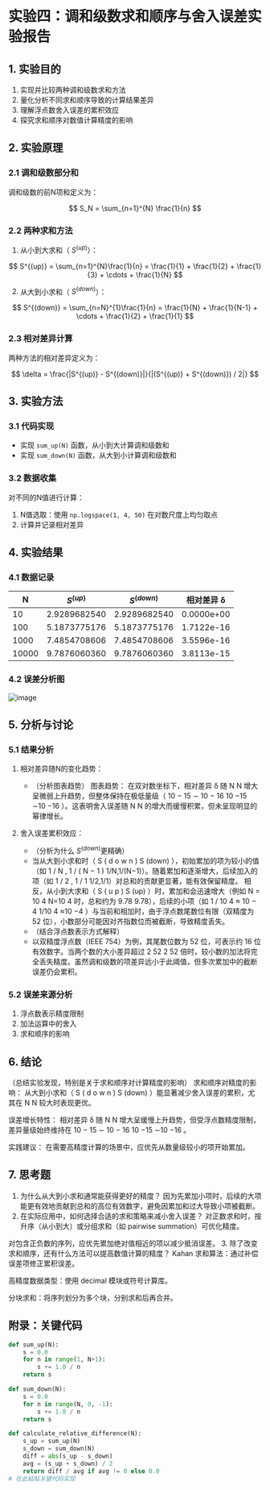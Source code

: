# 实验四：调和级数求和顺序与舍入误差实验报告

## 1. 实验目的
1. 实现并比较两种调和级数求和方法
2. 量化分析不同求和顺序导致的计算结果差异
3. 理解浮点数舍入误差的累积效应
4. 探究求和顺序对数值计算精度的影响

## 2. 实验原理
### 2.1 调和级数部分和
调和级数的前N项和定义为：

$$ S_N = \sum_{n=1}^{N} \frac{1}{n} $$

### 2.2 两种求和方法
1. 从小到大求和（ $S^{(up)}$）：

$$ S^{(up)} = \sum_{n=1}^{N}\frac{1}{n} = \frac{1}{1} + \frac{1}{2} + \frac{1}{3} + \cdots + \frac{1}{N} $$

2. 从大到小求和（ $S^{(down)}$）：

$$ S^{(down)} = \sum_{n=N}^{1}\frac{1}{n} = \frac{1}{N} + \frac{1}{N-1} + \cdots + \frac{1}{2} + \frac{1}{1} $$

### 2.3 相对差异计算
两种方法的相对差异定义为：

$$ \delta = \frac{|S^{(up)} - S^{(down)}|}{|(S^{(up)} + S^{(down)}) / 2|} $$

## 3. 实验方法
### 3.1 代码实现
- 实现 `sum_up(N)` 函数，从小到大计算调和级数和
- 实现 `sum_down(N)` 函数，从大到小计算调和级数和

### 3.2 数据收集
对不同的N值进行计算：
1. N值选取：使用 `np.logspace(1, 4, 50)` 在对数尺度上均匀取点
2. 计算并记录相对差异

## 4. 实验结果
### 4.1 数据记录

| N | $S^{(up)}$ | $S^{(down)}$ | 相对差异 δ |
|---|------------|--------------|------------|
| 10 |2.9289682540           |2.9289682540              |0.0000e+00            |
| 100 |5.1873775176          |5.1873775176              |1.7122e-16            |
| 1000 |7.4854708606         |7.4854708606              |3.5596e-16            |
| 10000 |9.7876060360        |9.7876060360              |3.8113e-15            |

### 4.2 误差分析图
![image](https://github.com/user-attachments/assets/d22191b2-6f87-456f-a8c9-89eb38e5646f)



## 5. 分析与讨论
### 5.1 结果分析
1. 相对差异随N的变化趋势：
   - （分析图表趋势）
 图表趋势：
在双对数坐标下，相对差异 δ 随 
N
N 增大呈微弱上升趋势，但整体保持在极低量级（
10
−
15
∼
10
−
16
10 
−15
 ∼10 
−16
 ）。这表明舍入误差随 
N
N 的增大而缓慢积累，但未呈现明显的幂律增长。

2. 舍入误差累积效应：
   - （分析为什么 $S^{(down)}$更精确）
   - 当从大到小求和时（
S
(
d
o
w
n
)
S 
(down)
 ），初始累加的项为较小的值（如 
1
/
N
,
1
/
(
N
−
1
)
1/N,1/(N−1)）。随着累加和逐渐增大，后续加入的项（如 
1
/
2
,
1
/
1
1/2,1/1）对总和的贡献更显著，能有效保留精度。
相反，从小到大求和（
S
(
u
p
)
S 
(up)
 ）时，累加和会迅速增大（例如 
N
=
10
4
N=10 
4
  时，总和约为 
9.78
9.78），后续的小项（如 
1
/
10
4
≈
10
−
4
1/10 
4
 ≈10 
−4
 ）与当前和相加时，由于浮点数尾数位有限（双精度为 52 位），小数部分可能因对齐指数位而被截断，导致精度丢失。
   - （结合浮点数表示方式解释）
   - 以双精度浮点数（IEEE 754）为例，其尾数位数为 52 位，可表示约 16 位有效数字。当两个数的大小差异超过 
2
52
2 
52
  倍时，较小数的加法将完全丢失精度。虽然调和级数的项差异远小于此阈值，但多次累加中的截断误差仍会累积。

### 5.2 误差来源分析
1. 浮点数表示精度限制
2. 加法运算中的舍入
3. 求和顺序的影响

## 6. 结论
（总结实验发现，特别是关于求和顺序对计算精度的影响）
求和顺序对精度的影响：
从大到小求和（
S
(
d
o
w
n
)
S 
(down)
 ）能显著减少舍入误差的累积，尤其在 
N
N 较大时表现更优。

误差增长特性：
相对差异 δ 随 
N
N 增大呈缓慢上升趋势，但受浮点数精度限制，差异量级始终维持在 
10
−
15
∼
10
−
16
10 
−15
 ∼10 
−16
 。

实践建议：
在需要高精度计算的场景中，应优先从数量级较小的项开始累加。
## 7. 思考题
1. 为什么从大到小求和通常能获得更好的精度？
因为先累加小项时，后续的大项能更有效地贡献到总和的高位有效数字，避免因累加和过大导致小项被截断。
2. 在实际应用中，如何选择合适的求和策略来减小舍入误差？
对正数求和时，按升序（从小到大）或分组求和（如 pairwise summation）可优化精度。

对包含正负数的序列，应优先累加绝对值相近的项以减少抵消误差。
3. 除了改变求和顺序，还有什么方法可以提高数值计算的精度？
Kahan 求和算法：通过补偿误差项修正累积误差。

高精度数据类型：使用 decimal 模块或符号计算库。

分块求和：将序列划分为多个块，分别求和后再合并。
## 附录：关键代码
```python
def sum_up(N):
    s = 0.0
    for n in range(1, N+1):
        s += 1.0 / n
    return s

def sum_down(N):
    s = 0.0
    for n in range(N, 0, -1):
        s += 1.0 / n
    return s

def calculate_relative_difference(N):
    s_up = sum_up(N)
    s_down = sum_down(N)
    diff = abs(s_up - s_down)
    avg = (s_up + s_down) / 2
    return diff / avg if avg != 0 else 0.0
# 在此粘贴关键代码实现
```
